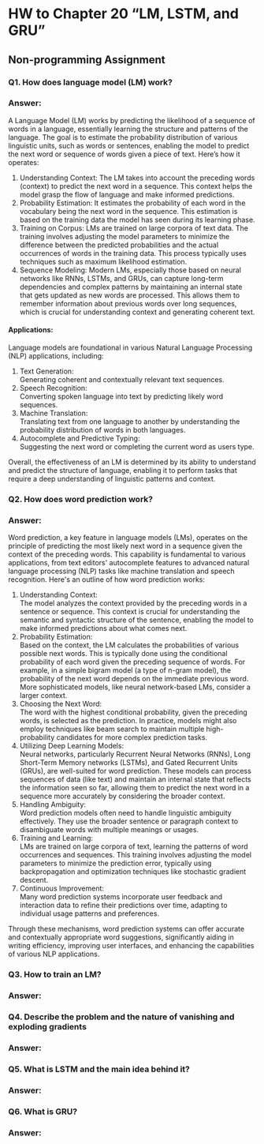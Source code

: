 # HW to Chapter 20 “LM, LSTM, and GRU”

## Non-programming Assignment

### Q1. How does language model (LM) work?

### Answer:        

A Language Model (LM) works by predicting the likelihood of a sequence of words in a language, essentially learning the structure and patterns of the language. The goal is to estimate the probability distribution of various linguistic units, such as words or sentences, enabling the model to predict the next word or sequence of words given a piece of text. Here’s how it operates:

1. Understanding Context:
The LM takes into account the preceding words (context) to predict the next word in a sequence. This context helps the model grasp the flow of language and make informed predictions.
2. Probability Estimation:
It estimates the probability of each word in the vocabulary being the next word in the sequence. This estimation is based on the training data the model has seen during its learning phase.
3. Training on Corpus:
LMs are trained on large corpora of text data. The training involves adjusting the model parameters to minimize the difference between the predicted probabilities and the actual occurrences of words in the training data. This process typically uses techniques such as maximum likelihood estimation.
4. Sequence Modeling:
Modern LMs, especially those based on neural networks like RNNs, LSTMs, and GRUs, can capture long-term dependencies and complex patterns by maintaining an internal state that gets updated as new words are processed. This allows them to remember information about previous words over long sequences, which is crucial for understanding context and generating coherent text.

#### Applications:         

Language models are foundational in various Natural Language Processing (NLP) applications, including:

1. Text Generation:                                
Generating coherent and contextually relevant text sequences.
2. Speech Recognition:                                 
Converting spoken language into text by predicting likely word sequences.
3. Machine Translation:                                   
Translating text from one language to another by understanding the probability distribution of words in both languages.
4. Autocomplete and Predictive Typing:                                   
Suggesting the next word or completing the current word as users type.                

Overall, the effectiveness of an LM is determined by its ability to understand and predict the structure of language, enabling it to perform tasks that require a deep understanding of linguistic patterns and context.

### Q2. How does word prediction work?

### Answer:

Word prediction, a key feature in language models (LMs), operates on the principle of predicting the most likely next word in a sequence given the context of the preceding words. This capability is fundamental to various applications, from text editors' autocomplete features to advanced natural language processing (NLP) tasks like machine translation and speech recognition. Here's an outline of how word prediction works:

1. Understanding Context:                                      
The model analyzes the context provided by the preceding words in a sentence or sequence. This context is crucial for understanding the semantic and syntactic structure of the sentence, enabling the model to make informed predictions about what comes next.
2. Probability Estimation:                     
Based on the context, the LM calculates the probabilities of various possible next words. This is typically done using the conditional probability of each word given the preceding sequence of words. For example, in a simple bigram model (a type of n-gram model), the probability of the next word depends on the immediate previous word. More sophisticated models, like neural network-based LMs, consider a larger context.
3. Choosing the Next Word:                    
The word with the highest conditional probability, given the preceding words, is selected as the prediction. In practice, models might also employ techniques like beam search to maintain multiple high-probability candidates for more complex prediction tasks.
4. Utilizing Deep Learning Models:                       
Neural networks, particularly Recurrent Neural Networks (RNNs), Long Short-Term Memory networks (LSTMs), and Gated Recurrent Units (GRUs), are well-suited for word prediction. These models can process sequences of data (like text) and maintain an internal state that reflects the information seen so far, allowing them to predict the next word in a sequence more accurately by considering the broader context.
5. Handling Ambiguity:                   
Word prediction models often need to handle linguistic ambiguity effectively. They use the broader sentence or paragraph context to disambiguate words with multiple meanings or usages.
6. Training and Learning:                
LMs are trained on large corpora of text, learning the patterns of word occurrences and sequences. This training involves adjusting the model parameters to minimize the prediction error, typically using backpropagation and optimization techniques like stochastic gradient descent.
7. Continuous Improvement:                   
Many word prediction systems incorporate user feedback and interaction data to refine their predictions over time, adapting to individual usage patterns and preferences.            

Through these mechanisms, word prediction systems can offer accurate and contextually appropriate word suggestions, significantly aiding in writing efficiency, improving user interfaces, and enhancing the capabilities of various NLP applications.

### Q3. How to train an LM?

### Answer:

### Q4. Describe the problem and the nature of vanishing and exploding gradients

### Answer:

### Q5. What is LSTM and the main idea behind it?

### Answer:

### Q6. What is GRU?

### Answer: